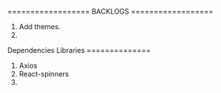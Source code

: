 ==================      BACKLOGS        ==================
1. Add themes.
2. 


Dependencies Libraries ==============
1. Axios
2. React-spinners
3. 